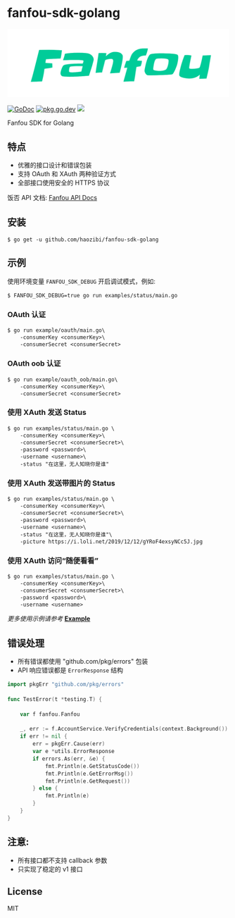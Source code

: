 # fanfou-sdk-golang

![logo](logo.png)

[![GoDoc](https://godoc.org/github.com/haozibi/fanfou-sdk-golang?status.svg)](https://godoc.org/github.com/haozibi/fanfou-sdk-golang) [![pkg.go.dev](https://img.shields.io/badge/pkg.go.dev-haozibi%2Ffanfou--sdk--golang-blue)](https://pkg.go.dev/github.com/haozibi/fanfou-sdk-golang) [![](https://img.shields.io/github/license/haozibi/fanfou-sdk-golang)](https://github.com/haozibi/fanfou-sdk-golang/LICENSE) 

Fanfou SDK for Golang

## 特点

- 优雅的接口设计和错误包装
- 支持 OAuth 和 XAuth 两种验证方式
- 全部接口使用安全的 HTTPS 协议


饭否 API 文档: [Fanfou API Docs](https://github.com/FanfouAPI/FanFouAPIDoc/wiki)

## 安装

```console
$ go get -u github.com/haozibi/fanfou-sdk-golang
```

## 示例

使用环境变量 `FANFOU_SDK_DEBUG` 开启调试模式，例如:

```console
$ FANFOU_SDK_DEBUG=true go run examples/status/main.go
```

### OAuth 认证

```console
$ go run example/oauth/main.go\
    -consumerKey <consumerKey>\
    -consumerSecret <consumerSecret>
```

### OAuth oob 认证

```console
$ go run example/oauth_oob/main.go\
    -consumerKey <consumerKey>\
    -consumerSecret <consumerSecret>
```

### 使用 XAuth 发送 Status 

```console
$ go run examples/status/main.go \
    -consumerKey <consumerKey>\
    -consumerSecret <consumerSecret>\
    -password <password>\
    -username <username>\
    -status "在这里，无人知晓你是谁"
```

### 使用 XAuth 发送带图片的 Status

```console
$ go run examples/status/main.go \
    -consumerKey <consumerKey>\
    -consumerSecret <consumerSecret>\
    -password <password>\
    -username <username>\
    -status "在这里，无人知晓你是谁"\
    -picture https://i.loli.net/2019/12/12/gYRoF4exsyNCc5J.jpg
```

### 使用 XAuth 访问“随便看看”

```console
$ go run examples/status/main.go \
    -consumerKey <consumerKey>\
    -consumerSecret <consumerSecret>\
    -password <password>\
    -username <username>
```

*更多使用示例请参考* **[Example](example/)**

## 错误处理

- 所有错误都使用 "github.com/pkg/errors" 包装
- API 响应错误都是 `ErrorResponse` 结构

```go
import pkgErr "github.com/pkg/errors"

func TestError(t *testing.T) {

	var f fanfou.Fanfou

	_, err := f.AccountService.VerifyCredentials(context.Background())
	if err != nil {
		err = pkgErr.Cause(err)
		var e *utils.ErrorResponse
		if errors.As(err, &e) {
			fmt.Println(e.GetStatusCode())
			fmt.Println(e.GetErrorMsg())
			fmt.Println(e.GetRequest())
		} else {
			fmt.Println(e)
		}
	}
}
```

## 注意:

- 所有接口都不支持 callback 参数
- 只实现了稳定的 v1 接口

## License

MIT
